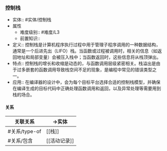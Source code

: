 ###  控制栈 
- 实体:: #实体/控制栈 
- 属性
	- 难度级别:: #难度/L3 
	- 前置知识::
- 定义::  控制栈是计算机程序执行过程中用于管理子程序调用的一种数据结构，通常是一个后进先出（LIFO）栈。当函数或过程被调用时，相关的信息（如返回地址和局部变量）会被压入栈中；当函数返回时，这些信息将从栈顶弹出。
- 特点:: 控制栈的增长和收缩是动态的，与函数调用层级紧密相关。栈溢出是由于过多嵌套的函数调用导致栈空间不足的现象，是编程中常见的错误类型之一。
- 应用:: 在编译器的设计中，会为每个目标平台选择合适的控制栈模型，并确保在编译生成的目标代码中正确处理函数调用和返回，以及异常处理等需要用到栈的场合。
#### 关系
| 关联关系 | ->实体 |
| ---- | ---- |
| #关系/type-of | [[栈]] |
| #关系/包含  | [[活动记录]] |